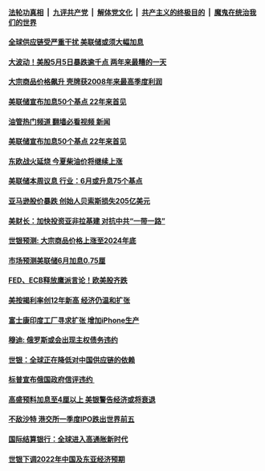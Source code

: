 ####  [法轮功真相](../../../../basic/blob/master/README.md?t=05080701) &nbsp;|&nbsp; [九评共产党](../../../../9ping.md/blob/master/README.md?t=05080701) &nbsp;|&nbsp; [解体党文化](../../../../jtdwh.md/blob/master/README.md?t=05080701)  &nbsp;|&nbsp; [共产主义的终极目的](../../../../gczydzjmd.md/blob/master/README.md?t=05080701) &nbsp;|&nbsp; [魔鬼在统治我们的世界](../../../../mgztzwmdsj.md/blob/master/README.md?t=05080701) 

#### [全球供应链受严重干扰 美联储或须大幅加息 ](../pages/soh7/618673.md?t=05080701) 
#### [大波动！美股5月5日暴跌逾千点 两年来最糟的一天](../pages/soh7/618436.md?t=05080701) 
#### [大宗商品价格飙升 壳牌获2008年来最高季度利润](../pages/soh7/618235.md?t=05080701) 
#### [美联储宣布加息50个基点 22年来首见](../pages/soh7/618106.md?t=05080701) 
#### [油管热门频道 翻墙必看视频 新闻](http://45.76.130.85:81/youtube.html?05080701)
#### [美联储宣布加息50个基点 22年来首见](../pages/soh7/618106.md?t=05080701) 
#### [东欧战火延烧 今夏柴油价将继续上涨](../pages/soh7/617323.md?t=05080701) 
#### [美联储本周议息 行业：6月或升息75个基点](../pages/soh7/617329.md?t=05080701) 
#### [亚马逊股价暴跌 创始人贝索斯损失205亿美元](../pages/soh7/616894.md?t=05080701) 
#### [美财长：加快投资亚非拉基建 对抗中共“一带一路”](../pages/soh7/616744.md?t=05080701) 
#### [世银预测: 大宗商品价格上涨至2024年底](../pages/soh7/615754.md?t=05080701) 
#### [市场预测美联储6月加息0.75厘](../pages/soh7/614855.md?t=05080701) 
#### [FED、ECB释放鹰派言论！欧美股齐跌](../pages/soh7/614657.md?t=05080701) 
#### [美按揭利率创12年新高   经济仍温和扩张](../pages/soh7/614216.md?t=05080701) 
#### [富士康印度工厂寻求扩张 增加iPhone生产](../pages/soh7/613691.md?t=05080701) 
#### [穆迪: 俄罗斯或会出现主权债务违约](../pages/soh7/612704.md?t=05080701) 
#### [世银：全球正在降低对中国供应链的依赖](../pages/soh7/611783.md?t=05080701) 
#### [标普宣布俄国政府信评违约 ](../pages/soh7/610868.md?t=05080701) 
#### [高盛预料加息至4厘以上 美银警告经济或将衰退](../pages/soh7/610691.md?t=05080701) 
#### [不敌沙特 港交所一季度IPO跌出世界前五](../pages/soh7/610163.md?t=05080701) 
#### [国际结算银行：全球进入高通胀新时代](../pages/soh7/609683.md?t=05080701) 
#### [世银下调2022年中国及东亚经济预期](../pages/soh7/609482.md?t=05080701) 
<img src='http://gfw-breaker.win/goodnews/indexes/soh7.md' width='0px' height='0px'/>
